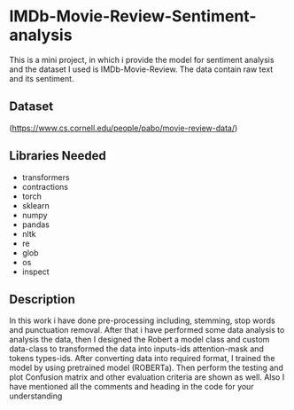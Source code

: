 # IMDb-Movie-Review-Sentiment-analysis
This is a mini project, in which i provide the model for sentiment analysis and the dataset I used is IMDb-Movie-Review. The data contain raw text and its sentiment. 
## Dataset
(https://www.cs.cornell.edu/people/pabo/movie-review-data/)

## Libraries Needed
- transformers
- contractions
- torch
- sklearn
- numpy
- pandas
- nltk
- re
- glob
- os
- inspect

## Description
In this work i have done pre-processing including, stemming, stop words and punctuation removal. After that i have performed some data analysis to analysis the data, then I designed the Robert a model class and custom data-class to transformed the data into inputs-ids attention-mask and tokens types-ids. After converting data into required format, I trained the model by using pretrained model (ROBERTa). Then perform the testing and plot Confusion matrix and other evaluation criteria are shown as well.
Also I have mentioned all the comments and heading in the code for your understanding



